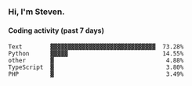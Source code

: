 ### Hi, I'm Steven.

#### Coding activity (past 7 days)
```
Text        ▓▓▓▓▓▓▓▓▓▓▓▓▓▓▓▓▓▓▓▓▓▓▓▓▓▓▓▓▓▓  73.28%
Python      ▓▓▓▓▓                           14.55%
other       ▓                                4.88%
TypeScript  ▓                                3.80%
PHP         ▓                                3.49%
```
